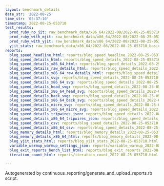 ```yaml
---
layout: benchmark_details
date_str: '2022-08-25'
time_str: '05:37:10'
timestamp: 2022-08-25-053710
test_results:
  prod_ruby_no_jit: raw_benchmark_data/x86_64/2022-08/2022-08-25-053710_basic_benchmark_prod_ruby_no_jit.json
  prod_ruby_with_mjit: raw_benchmark_data/x86_64/2022-08/2022-08-25-053710_basic_benchmark_prod_ruby_with_mjit.json
  prod_ruby_with_yjit: raw_benchmark_data/x86_64/2022-08/2022-08-25-053710_basic_benchmark_prod_ruby_with_yjit.json
  yjit_stats: raw_benchmark_data/x86_64/2022-08/2022-08-25-053710_basic_benchmark_yjit_stats.json
reports:
  blog_speed_headline_html: reports/blog_speed_headline_2022-08-25-053710.html
  blog_speed_details_html: reports/blog_speed_details_2022-08-25-053710.html
  blog_speed_details_x86_64_html: reports/blog_speed_details_2022-08-25-053710.x86_64.html
  blog_speed_details_raw_details_html: reports/blog_speed_details_2022-08-25-053710.raw_details.html
  blog_speed_details_x86_64_raw_details_html: reports/blog_speed_details_2022-08-25-053710.x86_64.raw_details.html
  blog_speed_details_svg: reports/blog_speed_details_2022-08-25-053710.svg
  blog_speed_details_x86_64_svg: reports/blog_speed_details_2022-08-25-053710.x86_64.svg
  blog_speed_details_head_svg: reports/blog_speed_details_2022-08-25-053710.head.svg
  blog_speed_details_x86_64_head_svg: reports/blog_speed_details_2022-08-25-053710.x86_64.head.svg
  blog_speed_details_back_svg: reports/blog_speed_details_2022-08-25-053710.back.svg
  blog_speed_details_x86_64_back_svg: reports/blog_speed_details_2022-08-25-053710.x86_64.back.svg
  blog_speed_details_micro_svg: reports/blog_speed_details_2022-08-25-053710.micro.svg
  blog_speed_details_x86_64_micro_svg: reports/blog_speed_details_2022-08-25-053710.x86_64.micro.svg
  blog_speed_details_tripwires_json: reports/blog_speed_details_2022-08-25-053710.tripwires.json
  blog_speed_details_x86_64_tripwires_json: reports/blog_speed_details_2022-08-25-053710.x86_64.tripwires.json
  blog_speed_details_csv: reports/blog_speed_details_2022-08-25-053710.csv
  blog_speed_details_x86_64_csv: reports/blog_speed_details_2022-08-25-053710.x86_64.csv
  blog_memory_details_html: reports/blog_memory_details_2022-08-25-053710.html
  blog_memory_details_x86_64_html: reports/blog_memory_details_2022-08-25-053710.x86_64.html
  blog_yjit_stats_html: reports/blog_yjit_stats_2022-08-25-053710.html
  variable_warmup_warmup_settings_json: reports/variable_warmup_2022-08-25-053710.warmup_settings.json
  blog_exit_reports_bench_list_html: reports/blog_exit_reports_2022-08-25-053710.bench_list.html
  iteration_count_html: reports/iteration_count_2022-08-25-053710.html

---
```

Autogenerated by continuous_reporting/generate_and_upload_reports.rb script.

